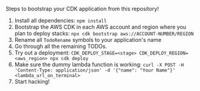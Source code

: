 Steps to bootstrap your CDK application from this repository!

1. Install all dependencies: `npm install`
2. Bootstrap the AWS CDK in each AWS account and region where you plan to deploy stacks: `npx cdk bootstrap aws://ACCOUNT-NUMBER/REGION`
3. Rename all `TodoRename` symbols to your application's name
4. Go through all the remaining TODOs.
5. Try out a deployment: `CDK_DEPLOY_STAGE=<stage> CDK_DEPLOY_REGION=<aws_region> npx cdk deploy`
6. Make sure the dummy lambda function is working: `curl -X POST -H 'Content-Type: application/json' -d '{"name": "Your Name"}' <lambda_url_on_terminal>`
7. Start hacking!
